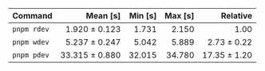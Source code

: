 | Command | Mean [s] | Min [s] | Max [s] | Relative |
|:---|---:|---:|---:|---:|
| `pnpm rdev` | 1.920 ± 0.123 | 1.731 | 2.150 | 1.00 |
| `pnpm wdev` | 5.237 ± 0.247 | 5.042 | 5.889 | 2.73 ± 0.22 |
| `pnpm pdev` | 33.315 ± 0.880 | 32.015 | 34.780 | 17.35 ± 1.20 |
